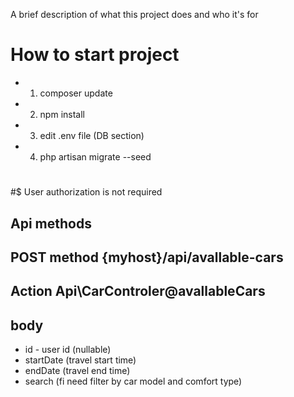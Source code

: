 A brief description of what this project does and who it's for

# How to start project

- 1. composer update
- 2. npm install
- 3. edit .env file (DB section)
- 4. php artisan migrate --seed

#

#$ User authorization is not required

## Api methods


## POST method       {myhost}/api/avallable-cars 
## Action             Api\CarControler@avallableCars

 ## body
 - id - user id (nullable)
 - startDate (travel start time)
 - endDate (travel end time)
 - search  (fi need filter by car model and comfort type)
